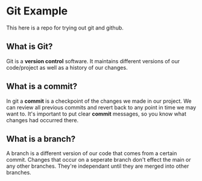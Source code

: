 # Git Example
This here is a repo for trying out git and github.

## What is Git?
Git is a **version control** software. It maintains different versions of our code/project as well as a history of our changes.

## What is a commit?
In git a **commit** is a checkpoint of the changes we made in our project. We can review all previous commits and revert back to any point in time we may want to. It's important to put clear **commit** messages, so you know what changes had occurred there.

## What is a branch?
A branch is a different version of our code that comes from a certain commit. Changes that occur on a seperate branch don't effect the main or any other branches. They're independant until they are merged into other branches.